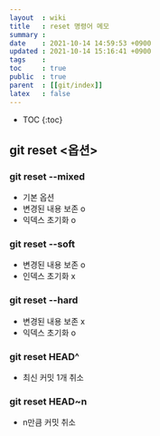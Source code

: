 ```yaml
---
layout  : wiki
title   : reset 명령어 메모
summary : 
date    : 2021-10-14 14:59:53 +0900
updated : 2021-10-14 15:16:41 +0900
tags    : 
toc     : true
public  : true
parent  : [[git/index]]
latex   : false
---
```

* TOC
{:toc}

## git reset <옵션> <commit>
### git reset --mixed
- 기본 옵션
- 변경된 내용 보존 o
- 익덱스 초기화 o 
 
### git reset --soft
- 변경된 내용 보존 o
- 인덱스 초기화 x

### git reset --hard
- 변경된 내용 보존 x
- 익덱스 초기화 o

### git reset HEAD^
- 최신 커밋 1개 취소

### git reset HEAD~n
- n만큼 커밋 취소
